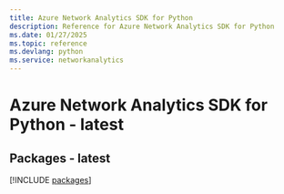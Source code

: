 ```yaml
---
title: Azure Network Analytics SDK for Python
description: Reference for Azure Network Analytics SDK for Python
ms.date: 01/27/2025
ms.topic: reference
ms.devlang: python
ms.service: networkanalytics
---
```

# Azure Network Analytics SDK for Python - latest
## Packages - latest
[!INCLUDE [packages](network-analytics-index.md)]
